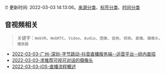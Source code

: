 :alarm_clock: 更新时间: 2022-03-03 14:13:06。[来源分类](../README.md)、[标签分类](../TAGS.md)、[时间分类](../TIMELINE.md)

## 音视频相关


> 关键字：`WebVR`、`WebRTC`、`Video`、`Audio`、`图像`、`音频`、`视频`、`直播`、`摄像头`、`播放器`



- [2022-03-03-广州-深圳-字节跳动-抖音直播服务端--运营平台--组内直招](https://www.v2ex.com/t/837793) 
- [2022-03-03-求推荐可视可对话的摄像头](https://www.v2ex.com/t/837769) 
- [2022-03-03-iOS-直播流程概述](https://toutiao.io/k/bsto33h) 